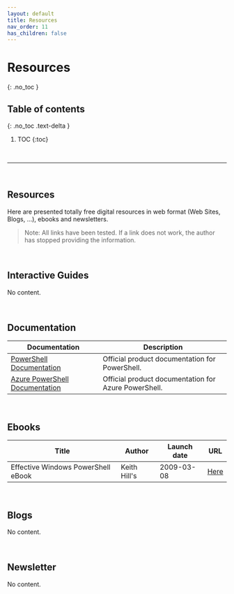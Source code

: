 ```yaml
---
layout: default
title: Resources
nav_order: 11
has_children: false
---
```


# Resources
{: .no_toc }


## Table of contents
{: .no_toc .text-delta }

1. TOC
{:toc}

<br/>

---

<br/>

## Resources

Here are presented totally free digital resources in web format (Web Sites, Blogs, ...), ebooks and newsletters.

> Note: All links have been tested. If a link does not work, the author has stopped providing the information.

<br/>

## Interactive Guides

No content.

<!-- 
| Topic | Guide |
| :---: | ---   | 
| - - - | - - - |

--> 


<br/>

## Documentation

<!-- No content. -->

| Documentation | Description |
| --- | --- | 
| [PowerShell Documentation](https://learn.microsoft.com/en-us/powershell/) | Official product documentation for PowerShell. |
| [Azure PowerShell Documentation](https://learn.microsoft.com/en-us/powershell/) | Official product documentation for Azure PowerShell. |

<br/>

## Ebooks

<!-- No content. -->

| Title | Author    | Launch date   | URL   |
| ---   | ---       | ---           | ---   | 
| Effective Windows PowerShell eBook | Keith Hill's | 2009-03-08 | [Here](https://onedrive.live.com/redir?resid=5A8D2641E0963A97!6929&authkey=!AJdUaNzW7L9yC18&ithint=file%2cpdf)| 



<br/>

## Blogs

No content.

<!-- 
| Blog | Description | 
| --- | --- | 
|- - - | - - - | - - - | - - -|
-->



<br/>

## Newsletter

No content.

<!-- 
| Newsletter | Description | 
| --- | --- | 
|- - - | - - - | - - - | - - -|
-->




<br/>
